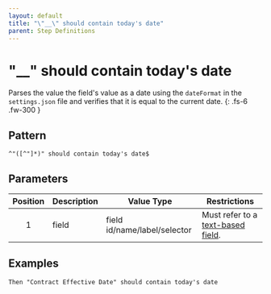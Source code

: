 ```yaml
---
layout: default
title: "\"__\" should contain today's date"
parent: Step Definitions
---
```


# "\_\_" should contain today's date

Parses the value the field's value as a date using the `dateFormat` in the `settings.json` file and verifies that it is equal to the current date.
{: .fs-6 .fw-300 }

## Pattern

```golang
^"([^"]*)" should contain today's date$
```

## Parameters

| Position | Description | Value Type                   | Restrictions                                                                             |
| :------: | ----------- | ---------------------------- | ---------------------------------------------------------------------------------------- |
|    1     | field       | field id/name/label/selector | Must refer to a [text-based field]({{site.baseurl}}/field_types.html#text-based-fields). |

## Examples

```gherkin
Then "Contract Effective Date" should contain today's date
```